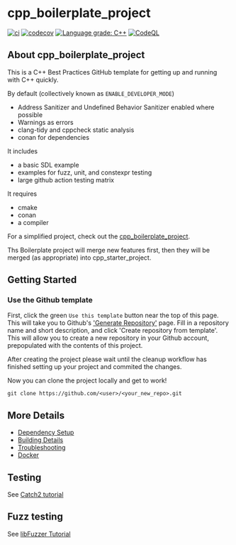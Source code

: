 # cpp_boilerplate_project

[![ci](https://github.com/cpp-best-practices/cpp_boilerplate_project/actions/workflows/ci.yml/badge.svg)](https://github.com/cpp-best-practices/cpp_boilerplate_project/actions/workflows/ci.yml)
[![codecov](https://codecov.io/gh/cpp-best-practices/cpp_boilerplate_project/branch/main/graph/badge.svg)](https://codecov.io/gh/cpp-best-practices/cpp_boilerplate_project)
[![Language grade: C++](https://img.shields.io/lgtm/grade/cpp/github/cpp-best-practices/cpp_boilerplate_project)](https://lgtm.com/projects/g/cpp-best-practices/cpp_boilerplate_project/context:cpp)
[![CodeQL](https://github.com/cpp-best-practices/cpp_boilerplate_project/actions/workflows/codeql-analysis.yml/badge.svg)](https://github.com/cpp-best-practices/cpp_boilerplate_project/actions/workflows/codeql-analysis.yml)

## About cpp_boilerplate_project

This is a C++ Best Practices GitHub template for getting up and running with C++ quickly.

By default (collectively known as `ENABLE_DEVELOPER_MODE`)

 * Address Sanitizer and Undefined Behavior Sanitizer enabled where possible
 * Warnings as errors
 * clang-tidy and cppcheck static analysis
 * conan for dependencies

It includes

 * a basic SDL example
 * examples for fuzz, unit, and constexpr testing
 * large github action testing matrix

It requires

 * cmake
 * conan
 * a compiler

For a simplified project, check out the [cpp_boilerplate_project](https://github.com/cpp-best-practices/cpp_boilerplate_project).

Ths Boilerplate project will merge new features first, then they will be merged (as appropriate) into cpp_starter_project.

## Getting Started

### Use the Github template

First, click the green `Use this template` button near the top of this page.
This will take you to Github's ['Generate Repository'](https://github.com/cpp-best-practices/cpp_boilerplate_project/generate) page.
Fill in a repository name and short description, and click 'Create repository from template'.
This will allow you to create a new repository in your Github account,
prepopulated with the contents of this project.

After creating the project please wait until the cleanup workflow has finished 
setting up your project and commited the changes.

Now you can clone the project locally and get to work!

    git clone https://github.com/<user>/<your_new_repo>.git



## More Details

 * [Dependency Setup](README_dependencies.md)
 * [Building Details](README_building.md)
 * [Troubleshooting](README_troubleshooting.md)
 * [Docker](README_docker.md)

## Testing

See [Catch2 tutorial](https://github.com/catchorg/Catch2/blob/master/docs/tutorial.md)

## Fuzz testing

See [libFuzzer Tutorial](https://github.com/google/fuzzing/blob/master/tutorial/libFuzzerTutorial.md)


